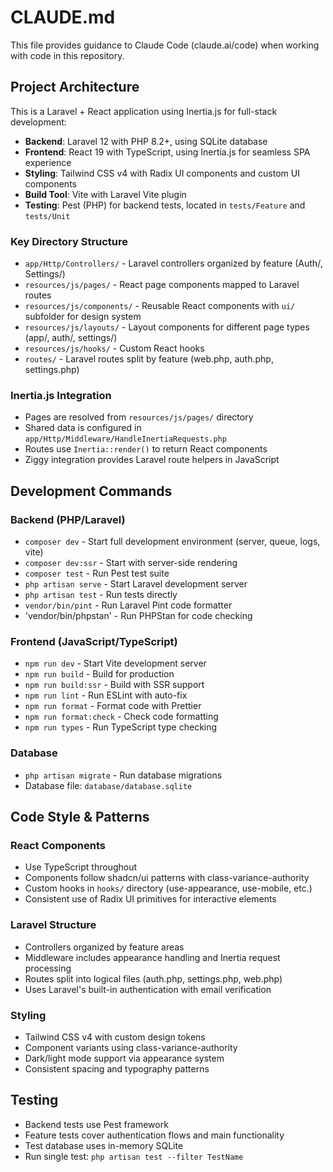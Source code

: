 # CLAUDE.md

This file provides guidance to Claude Code (claude.ai/code) when working with code in this repository.

## Project Architecture

This is a Laravel + React application using Inertia.js for full-stack development:

- **Backend**: Laravel 12 with PHP 8.2+, using SQLite database
- **Frontend**: React 19 with TypeScript, using Inertia.js for seamless SPA experience
- **Styling**: Tailwind CSS v4 with Radix UI components and custom UI components
- **Build Tool**: Vite with Laravel Vite plugin
- **Testing**: Pest (PHP) for backend tests, located in `tests/Feature` and `tests/Unit`

### Key Directory Structure

- `app/Http/Controllers/` - Laravel controllers organized by feature (Auth/, Settings/)
- `resources/js/pages/` - React page components mapped to Laravel routes
- `resources/js/components/` - Reusable React components with `ui/` subfolder for design system
- `resources/js/layouts/` - Layout components for different page types (app/, auth/, settings/)
- `resources/js/hooks/` - Custom React hooks
- `routes/` - Laravel routes split by feature (web.php, auth.php, settings.php)

### Inertia.js Integration

- Pages are resolved from `resources/js/pages/` directory
- Shared data is configured in `app/Http/Middleware/HandleInertiaRequests.php`
- Routes use `Inertia::render()` to return React components
- Ziggy integration provides Laravel route helpers in JavaScript

## Development Commands

### Backend (PHP/Laravel)
- `composer dev` - Start full development environment (server, queue, logs, vite)
- `composer dev:ssr` - Start with server-side rendering
- `composer test` - Run Pest test suite
- `php artisan serve` - Start Laravel development server
- `php artisan test` - Run tests directly
- `vendor/bin/pint` - Run Laravel Pint code formatter
- 'vendor/bin/phpstan' - Run PHPStan for code checking

### Frontend (JavaScript/TypeScript)
- `npm run dev` - Start Vite development server
- `npm run build` - Build for production
- `npm run build:ssr` - Build with SSR support
- `npm run lint` - Run ESLint with auto-fix
- `npm run format` - Format code with Prettier
- `npm run format:check` - Check code formatting
- `npm run types` - Run TypeScript type checking

### Database
- `php artisan migrate` - Run database migrations
- Database file: `database/database.sqlite`

## Code Style & Patterns

### React Components
- Use TypeScript throughout
- Components follow shadcn/ui patterns with class-variance-authority
- Custom hooks in `hooks/` directory (use-appearance, use-mobile, etc.)
- Consistent use of Radix UI primitives for interactive elements

### Laravel Structure
- Controllers organized by feature areas
- Middleware includes appearance handling and Inertia request processing
- Routes split into logical files (auth.php, settings.php, web.php)
- Uses Laravel's built-in authentication with email verification

### Styling
- Tailwind CSS v4 with custom design tokens
- Component variants using class-variance-authority
- Dark/light mode support via appearance system
- Consistent spacing and typography patterns

## Testing
- Backend tests use Pest framework
- Feature tests cover authentication flows and main functionality
- Test database uses in-memory SQLite
- Run single test: `php artisan test --filter TestName`